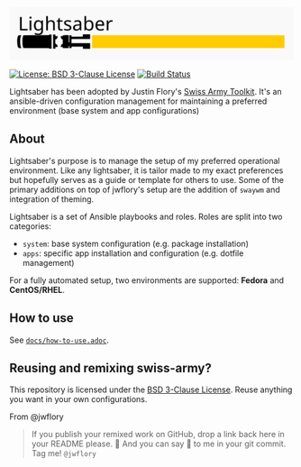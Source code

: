 ![Lightsaber logo](https://github.com/nolski/lightsaber/blob/master/logo.svg?raw=true)

[![License: BSD 3-Clause License](https://img.shields.io/badge/License-BSD%203--Clause-blue.svg)](https://opensource.org/licenses/BSD-3-Clause)
[![Build Status](https://travis-ci.org/jwflory/swiss-army.svg?branch=master)](https://travis-ci.org/jwflory/swiss-army)

Lightsaber has been adopted by Justin Flory's [Swiss Army Toolkit](https://gitlab.com/jwflory/swiss-army/). It's an ansible-driven configuration management for maintaining a preferred environment (base system and app configurations)



## About

Lightsaber's purpose is to manage the setup of my preferred operational environment. Like any lightsaber, it is tailor made to my exact preferences but hopefully serves as a guide or template for others to use. Some of the primary additions on top of jwflory's setup are the addition of `swaywm` and integration of theming.

Lightsaber is a set of Ansible playbooks and roles.
Roles are split into two categories:

* `system`: base system configuration (e.g. package installation)
* `apps`: specific app installation and configuration (e.g. dotfile management)

For a fully automated setup, two environments are supported: **Fedora** and **CentOS/RHEL**.


## How to use

See [`docs/how-to-use.adoc`](https://github.com/nolski/lightsaber/blob/master/docs/how-to-use.adoc "How to use jwflory/swiss-army").


## Reusing and remixing swiss-army?

This repository is licensed under the [BSD 3-Clause License](https://choosealicense.com/licenses/bsd-3-clause/ "BSD 3-Clause “New” or “Revised” License").
Reuse anything you want in your own configurations.

From @jwflory
> If you publish your remixed work on GitHub, drop a link back here in your README please. :memo:
> And you can say :wave: to me in your git commit.
> Tag me!
> `@jwflory`
